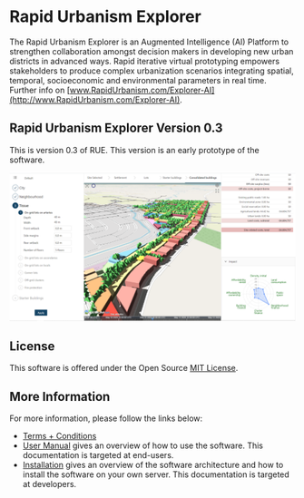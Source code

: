 # Rapid Urbanism Explorer

The Rapid Urbanism Explorer is an Augmented Intelligence (AI) Platform to strengthen collaboration
amongst decision makers in developing new urban districts in advanced ways. Rapid iterative virtual
prototyping empowers stakeholders to produce complex urbanization scenarios integrating spatial,
temporal, socioeconomic and environmental parameters in real time. Further info on
[www.RapidUrbanism.com/Explorer-AI](http://www.RapidUrbanism.com/Explorer-AI).

## Rapid Urbanism Explorer Version 0.3

This is version 0.3 of RUE. This version is an early prototype of the software. 

![RUE 0.3](rue03.png)

## License

This software is offered under the Open Source
[MIT License](https://github.com/rapidurbanism/RUE03/raw/main/LICENSE).

## More Information

For more information, please follow the links below:
- [Terms + Conditions](markdown/TermsConds.md)
- [User Manual](markdown/UserManual.md) gives an overview of how to use the software. This documentation
  is targeted at end-users.
- [Installation](markdown/Installation.md) gives an overview of the software architecture and how to
  install the software on your own server. This documentation is targeted at developers.

